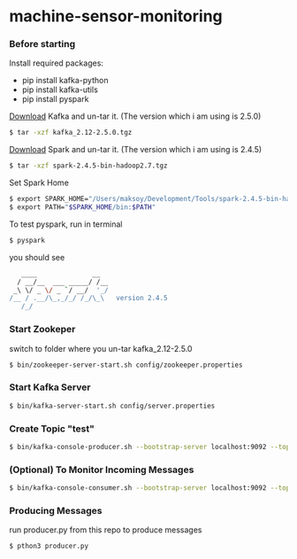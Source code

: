 # machine-sensor-monitoring


### Before starting
Install required packages:
  - pip install kafka-python
  - pip install kafka-utils
  - pip install pyspark
 
[Download](https://kafka.apache.org/downloads.html) Kafka and un-tar it. (The version which i am using is 2.5.0)
```sh
$ tar -xzf kafka_2.12-2.5.0.tgz
```

[Download](https://spark.apache.org/downloads.html) Spark and un-tar it. (The version which i am using is 2.4.5)
```sh
$ tar -xzf spark-2.4.5-bin-hadoop2.7.tgz
```

Set Spark Home
```sh
$ export SPARK_HOME="/Users/maksoy/Development/Tools/spark-2.4.5-bin-hadoop2.7"
$ export PATH="$SPARK_HOME/bin:$PATH"
```

To test pyspark, run in terminal
```sh
$ pyspark
```
you should see
```sh
   ____              __
  / __/__  ___ _____/ /__
 _\ \/ _ \/ _ `/ __/  '_/
/__ / .__/\_,_/_/ /_/\_\   version 2.4.5
   /_/
```

### Start Zookeper
switch to folder where you un-tar kafka_2.12-2.5.0 
```sh
$ bin/zookeeper-server-start.sh config/zookeeper.properties
```

### Start Kafka Server
```sh
$ bin/kafka-server-start.sh config/server.properties
```

### Create Topic "test"
```sh
$ bin/kafka-console-producer.sh --bootstrap-server localhost:9092 --topic test
```

### (Optional) To Monitor Incoming Messages
```sh
$ bin/kafka-console-consumer.sh --bootstrap-server localhost:9092 --topic test --from-beginning
```

### Producing Messages
run producer.py from this repo to produce messages
```sh
$ pthon3 producer.py
```

